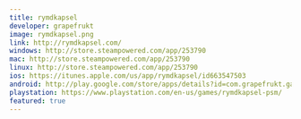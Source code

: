 ```yaml
---
title: rymdkapsel
developer: grapefrukt
image: rymdkapsel.png
link: http://rymdkapsel.com/
windows: http://store.steampowered.com/app/253790
mac: http://store.steampowered.com/app/253790
linux: http://store.steampowered.com/app/253790
ios: https://itunes.apple.com/us/app/rymdkapsel/id663547503
android: http://play.google.com/store/apps/details?id=com.grapefrukt.games.rymdkapsel1
playstation: https://www.playstation.com/en-us/games/rymdkapsel-psm/
featured: true
---
```

